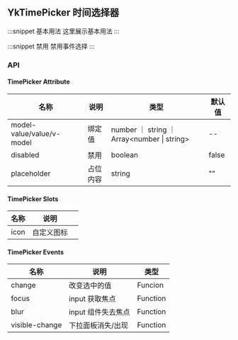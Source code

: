 ## YkTimePicker 时间选择器

:::snippet
基本用法
这里展示基本用法
<TimePickerPrimary/>
:::

:::snippet
禁用
禁用事件选择
<TimePickerDisabled/>
:::

### API

#### TimePicker Attribute

| 名称                      | 说明     | 类型                                                  | 默认值 |
| ------------------------- | -------- | ----------------------------------------------------- | ------ |
| model-value/value/v-model | 绑定值   | number ｜ string ｜ Array&lt;number &#124; string&gt; | --     |
| disabled                  | 禁用     | boolean                                               | false  |
| placeholder               | 占位内容 | string                                                | ""     |

#### TimePicker Slots

| 名称 | 说明       |     |
| ---- | ---------- | --- |
| icon | 自定义图标 |     |

#### TimePicker Events

| 名称           | 说明               | 类型     |
| -------------- | ------------------ | -------- |
| change         | 改变选中的值       | Funcion  |
| focus          | input 获取焦点     | Function |
| blur           | input 组件失去焦点 | Function |
| visible-change | 下拉面板消失/出现  | Function |
